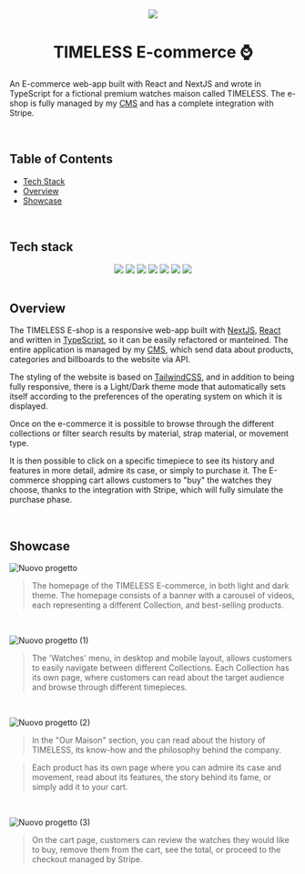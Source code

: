 <div align="center">
  <img src="https://github.com/salvatorequagliariello/timeless-shop/assets/109867120/22591bad-c042-4436-8539-25ceae84b39c">
</div>
<h1 align="center">
  TIMELESS E-commerce ⌚
</h1>

An E-commerce web-app built with React and NextJS and wrote in TypeScript for a fictional premium watches maison called TIMELESS. The e-shop is fully managed by my [CMS](https://github.com/salvatorequagliariello/ecommerce-dashboard) and has a complete integration with Stripe.


<br>

## Table of Contents  
-  [Tech Stack](https://github.com/salvatorequagliariello/timeless-shop/blob/main/README.md#tech-stack)
-  [Overview](https://github.com/salvatorequagliariello/timeless-shop/blob/main/README.md#overview)
-  [Showcase](https://github.com/salvatorequagliariello/timeless-shop/blob/main/README.md#showcase)

<br>

## Tech stack
<div align="center"> 
  <img src="https://img.shields.io/badge/TypeScript-007ACC?style=for-the-badge&logo=typescript&logoColor=white">
  <img src="https://img.shields.io/badge/react-%2320232a.svg?style=for-the-badge&logo=react&logoColor=%2361DAFB)"> 
  <img src="https://img.shields.io/badge/Tailwind_CSS-38B2AC?style=for-the-badge&logo=tailwind-css&logoColor=white">
  <img src="https://img.shields.io/badge/Stripe-626CD9?style=for-the-badge&logo=Stripe&logoColor=white">
  <img src="https://img.shields.io/badge/next%20js-000000?style=for-the-badge&logo=nextdotjs&logoColor=white">
  <img src="https://img.shields.io/badge/Vercel-000000?style=for-the-badge&logo=vercel&logoColor=white">
  <img src="https://img.shields.io/badge/VSCode-0078D4?style=for-the-badge&logo=visual%20studio%20code&logoColor=white">
</div>
<br>

## Overview
The TIMELESS E-shop is a responsive web-app built with [NextJS](https://nextjs.org), [React](https://react.dev) and written in [TypeScript](https://www.typescriptlang.org/), so it can be easily refactored or manteined. The entire application is managed by my [CMS](https://github.com/salvatorequagliariello/ecommerce-dashboard), which send data about products, categories and billboards to the website via API.

The styling of the website is based on [TailwindCSS](https://tailwindcss.com/), and in addition to being fully responsive, there is a Light/Dark theme mode that automatically sets itself according to the preferences of the operating system on which it is displayed.

Once on the e-commerce it is possible to browse through the different collections or filter search results by material, strap material, or movement type.

It is then possible to click on a specific timepiece to see its history and features in more detail, admire its case, or simply to purchase it. The E-commerce shopping cart allows customers to "buy" the watches they choose, thanks to the integration with Stripe, which will fully simulate the purchase phase. 

<br>

## Showcase
![Nuovo progetto](https://github.com/salvatorequagliariello/timeless-shop/assets/109867120/f31cbccf-daf8-441e-99ce-e844319131fa)
> The homepage of the TIMELESS E-commerce, in both light and dark theme. The homepage consists of a banner with a carousel of videos, each representing a different Collection, and best-selling products. 

<br>

![Nuovo progetto (1)](https://github.com/salvatorequagliariello/timeless-shop/assets/109867120/93c8500a-6f51-450a-b135-c15ef2cead10)
> The 'Watches' menu, in desktop and mobile layout, allows customers to easily navigate between different Collections. Each Collection has its own page, where customers can read about the target audience and browse through different timepieces.  

<br>

![Nuovo progetto (2)](https://github.com/salvatorequagliariello/timeless-shop/assets/109867120/dd37910b-f3a1-4b2f-bc8f-dec67b961fe5)
> In the "Our Maison" section, you can read about the history of TIMELESS, its know-how and the philosophy behind the company.
 
> Each product has its own page where you can admire its case and movement, read about its features, the story behind its fame, or simply add it to your cart.

<br>

![Nuovo progetto (3)](https://github.com/salvatorequagliariello/timeless-shop/assets/109867120/defb53a6-61f5-4d43-8306-2a892cb791a8)
> On the cart page, customers can review the watches they would like to buy, remove them from the cart, see the total, or proceed to the checkout managed by Stripe.

<br>
